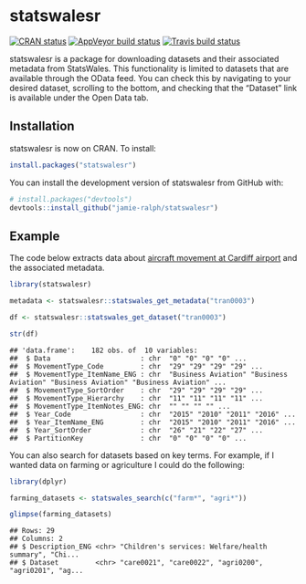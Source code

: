 # statswalesr

<!-- badges: start -->

[![CRAN
status](https://www.r-pkg.org/badges/version/statswalesr)](https://cran.r-project.org/web/packages/statswalesr/index.html)
[![AppVeyor build
status](https://ci.appveyor.com/api/projects/status/github/jamie-ralph/statswalesr?branch=master&svg=true)](https://ci.appveyor.com/project/jamie-ralph/statswalesr)
[![Travis build
status](https://travis-ci.org/jamie-ralph/statswalesr.svg?branch=master)](https://travis-ci.org/jamie-ralph/statswalesr)

<!-- badges: end -->

statswalesr is a package for downloading datasets and their associated
metadata from StatsWales. This functionality is limited to datasets that
are available through the OData feed. You can check this by navigating
to your desired dataset, scrolling to the bottom, and checking that the
“Dataset” link is available under the Open Data tab.

## Installation

statswalesr is now on CRAN. To install:

``` r
install.packages("statswalesr")
```

You can install the development version of statswalesr from GitHub with:

``` r
# install.packages("devtools")
devtools::install_github("jamie-ralph/statswalesr")
```

## Example

The code below extracts data about [aircraft movement at Cardiff
airport](https://statswales.gov.wales/Catalogue/Transport/Air/aircraftmovementsatcardiffairport-by-movementtype-year)
and the associated metadata.

``` r
library(statswalesr)

metadata <- statswalesr::statswales_get_metadata("tran0003")

df <- statswalesr::statswales_get_dataset("tran0003")
```

``` r
str(df)
```

    ## 'data.frame':    182 obs. of  10 variables:
    ##  $ Data                      : chr  "0" "0" "0" "0" ...
    ##  $ MovementType_Code         : chr  "29" "29" "29" "29" ...
    ##  $ MovementType_ItemName_ENG : chr  "Business Aviation" "Business Aviation" "Business Aviation" "Business Aviation" ...
    ##  $ MovementType_SortOrder    : chr  "29" "29" "29" "29" ...
    ##  $ MovementType_Hierarchy    : chr  "11" "11" "11" "11" ...
    ##  $ MovementType_ItemNotes_ENG: chr  "" "" "" "" ...
    ##  $ Year_Code                 : chr  "2015" "2010" "2011" "2016" ...
    ##  $ Year_ItemName_ENG         : chr  "2015" "2010" "2011" "2016" ...
    ##  $ Year_SortOrder            : chr  "26" "21" "22" "27" ...
    ##  $ PartitionKey              : chr  "0" "0" "0" "0" ...

You can also search for datasets based on key terms. For example, if I
wanted data on farming or agriculture I could do the following:

``` r
library(dplyr)

farming_datasets <- statswales_search(c("farm*", "agri*"))
```

``` r
glimpse(farming_datasets)
```

    ## Rows: 29
    ## Columns: 2
    ## $ Description_ENG <chr> "Children's services: Welfare/health summary", "Chi...
    ## $ Dataset         <chr> "care0021", "care0022", "agri0200", "agri0201", "ag...
